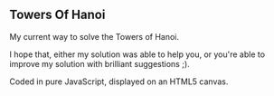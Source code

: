 Towers Of Hanoi
---------------

My current way to solve the
Towers of Hanoi.

I hope that, either my solution
was able to help you, or you're able
to improve my solution with brilliant
suggestions ;).

Coded in pure JavaScript, displayed on
an HTML5 canvas.